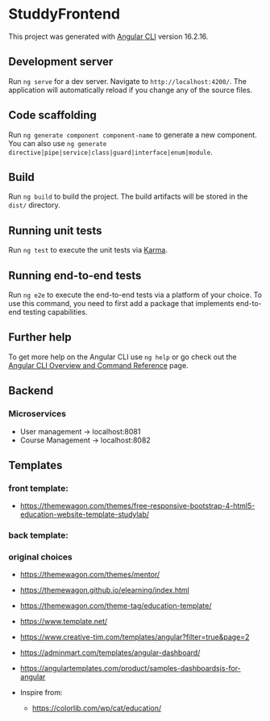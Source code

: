 # StuddyFrontend

This project was generated with [Angular CLI](https://github.com/angular/angular-cli) version 16.2.16.

## Development server

Run `ng serve` for a dev server. Navigate to `http://localhost:4200/`. The application will automatically reload if you change any of the source files.

## Code scaffolding

Run `ng generate component component-name` to generate a new component. You can also use `ng generate directive|pipe|service|class|guard|interface|enum|module`.

## Build

Run `ng build` to build the project. The build artifacts will be stored in the `dist/` directory.

## Running unit tests

Run `ng test` to execute the unit tests via [Karma](https://karma-runner.github.io).

## Running end-to-end tests

Run `ng e2e` to execute the end-to-end tests via a platform of your choice. To use this command, you need to first add a package that implements end-to-end testing capabilities.

## Further help

To get more help on the Angular CLI use `ng help` or go check out the [Angular CLI Overview and Command Reference](https://angular.io/cli) page.

## Backend
### Microservices
- User management   -> localhost:8081
- Course Management -> localhost:8082

## Templates
### front template:
- https://themewagon.com/themes/free-responsive-bootstrap-4-html5-education-website-template-studylab/
### back template:
### original choices
- https://themewagon.com/themes/mentor/
- https://themewagon.github.io/elearning/index.html
- https://themewagon.com/theme-tag/education-template/
- https://www.template.net/
- https://www.creative-tim.com/templates/angular?filter=true&page=2
- https://adminmart.com/templates/angular-dashboard/
- https://angulartemplates.com/product/samples-dashboardsjs-for-angular

- Inspire from:
  - https://colorlib.com/wp/cat/education/
